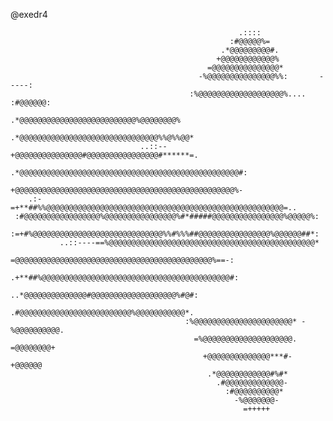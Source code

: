 @exedr4



                                                                                         
                                                       .::::                              
                                                     :#@@@@@%=                            
                                                   .*@@@@@@@@@#.                          
                                                  +@@@@@@@@@@@@%                          
                                                =@@@@@@@@@@@@@@@*                         
                                              -%@@@@@@@@@@@@@@@%%:       -----:           
                                            :%@@@@@@@@@@@@@@@@@@@%.... :#@@@@@@:          
                                          .*@@@@@@@@@@@@@@@@@@@@@@@@@@%@@@@@@@@%          
                                        .*@@@@@@@@@@@@@@@@@@@@@@@@@@@@@@@%%@%%@@*         
                                 ..::--+@@@@@@@@@@@@@@@#@@@@@@@@@@@@@@@@#******=.         
                          .*@@@@@@@@@@@@@@@@@@@@@@@@@@@@@@@@@@@@@@@@@@@@@@@@@#:           
                         +@@@@@@@@@@@@@@@@@@@@@@@@@@@@@@@@@@@@@@@@@@@@@@@@@%-             
        .:-=+**##%%@@@@@@@@@@@@@@@@@@@@@@@@@@@@@@@@@@@@@@@@@@@@@@@@@@@@@=..               
     :#@@@@@@@@@@@@@@@@@%@@@@@@@@@@@@@@@@%#*#####@@@@@@@@@@@@@@@@%@@@@@%:                 
       :=+#%@@@@@@@@@@@@@@@@@@@@@@@@@@@@@%%#%%%##@@@@@@@@@@@@@@@@%@@@@@@##*:              
               ..::----==%@@@@@@@@@@@@@@@@@@@@@@@@@@@@@@@@@@@@@@@@@@@@@@*                 
                          =@@@@@@@@@@@@@@@@@@@@@@@@@@@@@@@@@@@@@@@@@@@@%==-:              
                           .+**##%@@@@@@@@@@@@@@@@@@@@@@@@@@@@@@@@@@@@@@@@@@#:            
                                      ..*@@@@@@@@@@@@@@#@@@@@@@@@@@@@@@@@@@%#@#:          
                                         .#@@@@@@@@@@@@@@@@@@@@@@@@@%@@@@@@@@@@@*.        
                                           :%@@@@@@@@@@@@@@@@@@@@@@* -%@@@@@@@@@@.        
                                             =%@@@@@@@@@@@@@@@@@@@@.   =@@@@@@@@+         
                                               +@@@@@@@@@@@@@@***#-      +@@@@@@          
                                                .*@@@@@@@@@@@@#%#*                        
                                                  .#@@@@@@@@@@@@@-                        
                                                    :#@@@@@@@@@@*                         
                                                      -%@@@@@@@-                          
                                                        =+++++                            
                                                                                          



